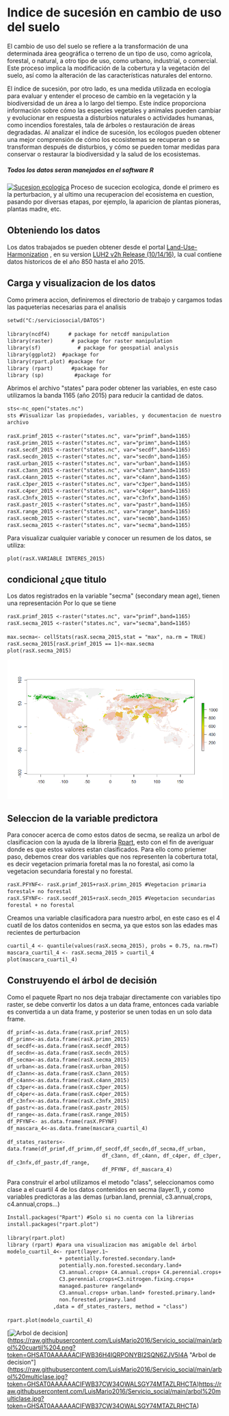 # Indice de sucesión en cambio de uso del suelo
El cambio de uso del suelo se refiere a la transformación de una determinada área geográfica o terreno de un tipo de uso, como agrícola, forestal, o natural, a otro tipo de uso, como urbano, industrial, o comercial. Este proceso implica la modificación de la cobertura y la vegetación del suelo, así como la alteración de las características naturales del entorno.

El índice de sucesión, por otro lado, es una medida utilizada en ecología para evaluar y entender el proceso de cambio en la vegetación y la biodiversidad de un área a lo largo del tiempo. Este índice proporciona información sobre cómo las especies vegetales y animales pueden cambiar y evolucionar en respuesta a disturbios naturales o actividades humanas, como incendios forestales, tala de árboles o restauración de áreas degradadas. Al analizar el índice de sucesión, los ecólogos pueden obtener una mejor comprensión de cómo los ecosistemas se recuperan o se transforman después de disturbios, y cómo se pueden tomar medidas para conservar o restaurar la biodiversidad y la salud de los ecosistemas.
##### Todos los datos seran manejados en el software R
[![Sucesion ecologica](https://3.bp.blogspot.com/-yau995nEnw0/Uyr0XN9kXGI/AAAAAAAAAMo/LO8KN2bFzfQ/s1600/sucesiones-ciencias7_1477.jpg "Sucesion ecologica")](https://3.bp.blogspot.com/-yau995nEnw0/Uyr0XN9kXGI/AAAAAAAAAMo/LO8KN2bFzfQ/s1600/sucesiones-ciencias7_1477.jpg "Sucesion ecologica")
Proceso de sucecion ecologica, donde el primero es la perturbacion, y al ultimo una recuperacion del ecosistema en cuestion, pasando por diversas etapas, por ejemplo, la aparicion de plantas pioneras, plantas madre, etc.
## Obteniendo los datos
Los datos trabajados se pueden obtener desde el portal [Land-Use-Harmonization](https://luh.umd.edu/ "Land-use-harmonization") , en su version [LUH2 v2h Release (10/14/16)](https://luh.umd.edu/LUH2/LUH2_v2h/states.nc "LUH2 v2h Release (10/14/16)"), la cual contiene datos historicos de el año 850 hasta el año 2015.
## Carga y visualizacion de los datos
Como primera accion, definiremos el directorio de trabajo y cargamos todas las paqueterias necesarias para el analisis
~~~
setwd("C:/serviciosocial/DATOS")

library(ncdf4)      # package for netcdf manipulation
library(raster)      # package for raster manipulation
library(sf)            # package for geospatial analysis
library(ggplot2)  #package for 
library(rpart.plot) #package for 
library (rpart)      #package for
library (sp)          #package for
~~~
Abrimos el archivo "states" para poder obtener las variables, en este caso utilizamos la banda 1165 (año 2015) para reducir la cantidad de datos.
~~~
sts<-nc_open("states.nc")
sts #Visualizar las propiedades, variables, y documentacion de nuestro archivo

rasX.primf_2015 <-raster("states.nc", var="primf",band=1165)
rasX.primn_2015 <-raster("states.nc", var="primn",band=1165)
rasX.secdf_2015 <-raster("states.nc", var="secdf",band=1165)
rasX.secdn_2015 <-raster("states.nc", var="secdn",band=1165)
rasX.urban_2015 <-raster("states.nc", var="urban",band=1165)
rasX.c3ann_2015 <-raster("states.nc", var="c3ann",band=1165)
rasX.c4ann_2015 <-raster("states.nc", var="c4ann",band=1165)
rasX.c3per_2015 <-raster("states.nc", var="c3per",band=1165)
rasX.c4per_2015 <-raster("states.nc", var="c4per",band=1165)
rasX.c3nfx_2015 <-raster("states.nc", var="c3nfx",band=1165)
rasX.pastr_2015 <-raster("states.nc", var="pastr",band=1165)
rasX.range_2015 <-raster("states.nc", var="range",band=1165)
rasX.secmb_2015 <-raster("states.nc", var="secmb",band=1165)
rasX.secma_2015 <-raster("states.nc", var="secma",band=1165)
~~~
Para visualizar cualquier variable y conocer un resumen de los datos, se utiliza:
~~~
plot(rasX.VARIABLE INTERES_2015)
~~~
## condicional ¿que titulo
Los datos registrados en la variable "secma" (secondary mean age), tienen una representación 
Por lo que se tiene 
~~~
rasX.primf_2015 <-raster("states.nc", var="primf",band=1165)
rasX.secma_2015 <-raster("states.nc", var="secma",band=1165)

max.secma<- cellStats(rasX.secma_2015,stat = "max", na.rm = TRUE)
rasX.secma_2015[rasX.primf_2015 == 1]<-max.secma
plot(rasX.secma_2015)
~~~
[![Secma corregido](https://github.com/LuisMario2016/Servicio_social/blob/main/secmacorregido.png "Secma corregido")](https://raw.githubusercontent.com/LuisMario2016/Servicio_social/main/secmacorregido.png?token=GHSAT0AAAAAACIFWB37ROCMZBXPLXRUUQKMZJV4G3A "Secma corregido")
## Seleccion de la variable predictora
Para conocer acerca de como estos datos de secma, se realiza un arbol de clasificacion con la ayuda de la libreria [Rpart](https://www.rdocumentation.org/packages/rpart/versions/4.1.21/topics/rpart "Rpart"), esto con el fin de averiguar donde es que estos valores estan clasificados. Para ello como priemer paso, debemos crear dos variables que nos representen la cobertura total, es decir vegetacion primaria foretal mas la no forestal, asi como la vegetacion secundaria forestal y no forestal.
~~~
rasX.PFYNF<- rasX.primf_2015+rasX.primn_2015 #Vegetacion primaria forestal+ no forestal
rasX.SFYNF<- rasX.secdf_2015+rasX.secdn_2015 #Vegetacion secundarias forestal + no forestal
~~~
Creamos una variable clasificadora para nuestro arbol, en este caso es el 4 cuatil de los datos contenidos en secma, ya que estos son las edades mas recientes de perturbacion
~~~
cuartil_4 <- quantile(values(rasX.secma_2015), probs = 0.75, na.rm=T)
mascara_cuartil_4 <- rasX.secma_2015 > cuartil_4
plot(mascara_cuartil_4)
~~~
## Construyendo el árbol de decisión
Como el paquete Rpart no nos deja trabajar directamente con variables tipo raster, se debe convertir los datos a un data frame, entonces cada variable es convertida a un data frame, y posterior se unen todas en un solo data frame.
~~~
df_primf<-as.data.frame(rasX.primf_2015)
df_primn<-as.data.frame(rasX.primn_2015)
df_secdf<-as.data.frame(rasX.secdf_2015)
df_secdn<-as.data.frame(rasX.secdn_2015)
df_secma<-as.data.frame(rasX.secma_2015)
df_urban<-as.data.frame(rasX.urban_2015)
df_c3ann<-as.data.frame(rasX.c3ann_2015)
df_c4ann<-as.data.frame(rasX.c4ann_2015)
df_c3per<-as.data.frame(rasX.c3per_2015)
df_c4per<-as.data.frame(rasX.c4per_2015)
df_c3nfx<-as.data.frame(rasX.c3nfx_2015)
df_pastr<-as.data.frame(rasX.pastr_2015)
df_range<-as.data.frame(rasX.range_2015)
df_PFYNF<- as.data.frame(rasX.PFYNF)
df_mascara_4<-as.data.frame(mascara_cuartil_4)

df_states_rasters<- data.frame(df_primf,df_primn,df_secdf,df_secdn,df_secma,df_urban,
                               df_c3ann, df_c4ann, df_c4per, df_c3per, df_c3nfx,df_pastr,df_range,
                               df_PFYNF, df_mascara_4)
~~~
Para construir el arbol utilizamos el metodo "class",  seleccionamos como clase a el cuartil 4 de los datos contenidos en secma (layer.1), y como variables predictoras a las demas (urban.land, prennial, c3.annual,crops, c4.annual,crops...)
~~~
Install.packages("Rpart") #Solo si no cuenta con la librerias
install.packages("rpart.plot") 

library(rpart.plot)
library (rpart) #para una visualizacion mas amigable del árbol
modelo_cuartil_4<- rpart(layer.1~
                 + potentially.forested.secondary.land+
                 potentially.non.forested.secondary.land+
                 C3.annual.crops+ C4.annual.crops+ C4.perennial.crops+
                 C3.perennial.crops+C3.nitrogen.fixing.crops+
                 managed.pasture+ rangeland+
                 C3.annual.crops+ urban.land+ forested.primary.land+
				 non.forested.primary.land
               ,data = df_states_rasters, method = "class")

rpart.plot(modelo_cuartil_4)
~~~
[![Arbol de decision]([https://github.com/LuisMario2016/Servicio_social/blob/main/arbol%20cuartil%204.png "Arbol de decision")](https://raw.githubusercontent.com/LuisMario2016/Servicio_social/main/arbol%20cuartil%204.png?token=GHSAT0AAAAAACIFWB36H4IQRPONYBI2SQN6ZJV5I4A "Arbol de decision"](https://raw.githubusercontent.com/LuisMario2016/Servicio_social/main/arbol%20multiclase.jpg?token=GHSAT0AAAAAACIFWB37CW34OWALSGY74MTAZLRHCTA)https://raw.githubusercontent.com/LuisMario2016/Servicio_social/main/arbol%20multiclase.jpg?token=GHSAT0AAAAAACIFWB37CW34OWALSGY74MTAZLRHCTA)


